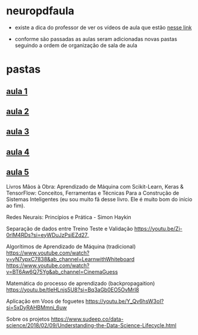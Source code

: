 # neuropdfaula


- existe a dica do professor de ver os vídeos de aula que estão [nesse link](https://www.youtube.com/playlist?list=PLxI8Can9yAHfB2om9dqhsrsjRAf-YJaro)

- conforme são passadas as aulas seram adicionadas novas pastas seguindo a ordem de organização de sala de aula 

# pastas 

## [aula 1](/aula_1) 

##  [aula 2](/aula_2) 

## [aula 3](/aula_3)

## [aula 4](/aula_4)

## [aula 5](/aula_5)


Livros
Mãos
à Obra: Aprendizado de Máquina com Scikit-Learn, Keras &
TensorFlow: Conceitos, Ferramentas e Técnicas Para a Construção de
Sistemas Inteligentes (eu sou muito fã desse livro. Ele é muito bom do início ao fim).

Redes Neurais: Princípios e Prática  - Simon Haykin

Separação de dados entre Treino Teste e Validação
https://youtu.be/Zi-0rlM4RDs?si=eyWDuJzPsiEZd27_

Algorítimos de Aprendizado de Máquina (tradicional)
https://www.youtube.com/watch?v=yN7ypxC7838&ab_channel=LearnwithWhiteboard
https://www.youtube.com/watch?v=BT6Aw6Q75Yg&ab_channel=CinemaGuess

Matemática do processo de aprendizado (backpropagaition)
https://youtu.be/tIeHLnjs5U8?si=Bq3aGb0EO5OvMrl8

Aplicação em Voos de foguetes
https://youtu.be/Y_Qv6hsW3oI?si=5xDyRAHBMmnj_6uw

Sobre os projetos
https://www.sudeep.co/data-science/2018/02/09/Understanding-the-Data-Science-Lifecycle.html
